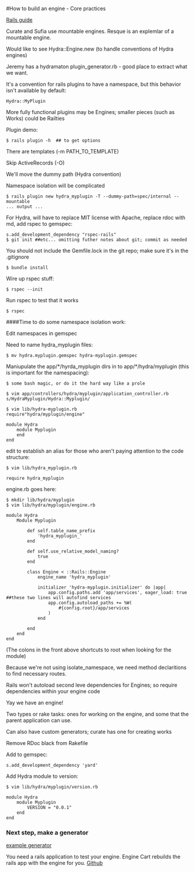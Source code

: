 #How to build an engine - Core practices

[Rails guide](http://guides.rubyonrails.org/engines.html)

Curate and Sufia use mountable engines.
Resque is an explemlar of a mountable engine.

Would like to see Hydra::Engine.new (to handle conventions of Hydra engines)

Jeremy has a hydramaton plugin_generator.rb - good place to extract what we want.

It's a convention for rails plugins to have a namespace, but this behavior isn't available by default:

	Hydra::MyPlugin

More fully functional plugins may be Engines; smaller pieces (such as Works) could be Railties

Plugin demo:

	$ rails plugin -h  ## to get options

There are templates (-m PATH_TO_TEMPLATE)

Skip ActiveRecords (-O)

We'll move the dummy path (Hydra convention)

Namespace isolation will be complicated

	$ rails plugin new hydra_myplugin -T --dummy-path=spec/internal --mountable 
	... output ...

For Hydra, will have to replace MIT license with Apache, replace rdoc with md, add rspec to gemspec:

	s.add_development_dependency "rspec-rails"
	$ git init ##etc... omitting futher notes about git; commit as needed

You should not include the Gemfile.lock in the git repo; make sure it's in the .gitignore

	$ bundle install

Wire up rspec stuff:

	$ rspec --init 

Run rspec to test that it works

	$ rspec

####Time to do some namespace isolation work:

Edit namespaces in gemspec

Need to name hydra_myplugin files:

	$ mv hydra.myplugin.gemspec hydra-myplugin.gemspec

Maniupulate the app/\*/hyrda_myplugin dirs in to app/\*/hydra/myplugin (this is important for the namespacing):

	$ some bash magic, or do it the hard way like a prole

	$ vim app/controllers/hydra/myplugin/application_controller.rb
	s/HydraMyplugin/Hydra::Myplugin/

	$ vim lib/hydra-myplugin.rb
	require"hydra/myplugin/engine"

	module Hydra
		module Myplugin
		end
	end
	
edit to establish an alias for those who aren't paying attention to the code structure:

	$ vim lib/hydra_myplugin.rb

	require hydra_myplugin

engine.rb goes here:

	$ mkdir lib/hydra/myplugin
	$ vim lib/hydra/myplugin/engine.rb

	module Hydra
		Module Myplugin

			def self.table_name_prefix
				'hydra_myplugin_'
			end

			def self.use_relative_model_naming?
				true
			end

			class Engine < ::Rails::Engine
				engine_name 'hydra_myplugin'

				initializer 'hydra-myplugin.initializer' do |app|
					app.config.paths.add 'app/services', eager_load: true  ##these two lines will autofind services
					app.config.autoload_paths += %W(
						#{config.root}/app/services
					)
				end

			end
		end
	end

(The colons in the front above shortcuts to root when looking for the module)

Because we're not using isolate_namespace, we need method declaritions to find necessary routes.

Rails won't autoload second leve dependencies for Engines; so require dependencies within your engine code

Yay we have an engine!

Two types or rake tasks: ones for working on the engine, and some that the parent application can use.

Can also have custom generators; curate has one for creating works

Remove RDoc black from Rakefile

Add to gemspec:

	s.add_development_dependency 'yard'

Add Hydra module to version:

	$ vim lib/hydra/myplugin/version.rb

	module Hydra
		module Myplugin
			VERSION = "0.0.1"
		end
	end

### Next step, make a generator
[example generator](https://github.com/Hydramata/hydramaton/blob/master/lib/generators/hydramata/plugin/plugin_generator.rb)

You need a rails application to test your engine. Engine Cart rebuilds the rails app with the engine for you. [Github](https://github.com/cbeer/engine_cart)
